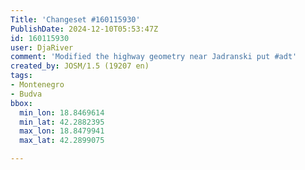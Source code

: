 ```yaml
---
Title: 'Changeset #160115930'
PublishDate: 2024-12-10T05:53:47Z
id: 160115930
user: DjaRiver
comment: 'Modified the highway geometry near Jadranski put #adt'
created_by: JOSM/1.5 (19207 en)
tags:
- Montenegro
- Budva
bbox:
  min_lon: 18.8469614
  min_lat: 42.2882395
  max_lon: 18.8479941
  max_lat: 42.2899075

---
```

